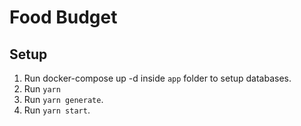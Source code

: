 # Food Budget

## Setup

1. Run docker-compose up -d inside `app` folder to setup databases.
2. Run `yarn`
3. Run `yarn generate`.
4. Run `yarn start`.
